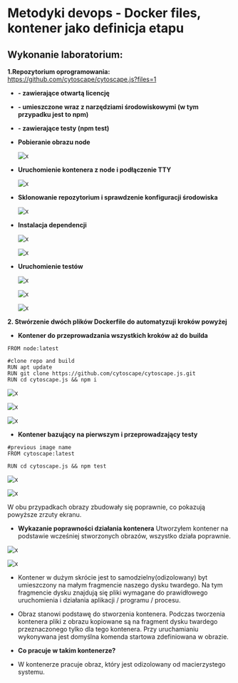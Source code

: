 # Metodyki devops - Docker files, kontener jako definicja etapu

## Wykonanie laboratorium:


**1.Repozytorium oprogramowania:**
https://github.com/cytoscape/cytoscape.js?files=1

   * **- zawierające otwartą licencję**
   * **- umieszczone wraz z narzędziami środowiskowymi (w tym przypadku jest to npm)**
   * **- zawierające testy (npm test)**

* **Pobieranie obrazu node**
       
  ![x](./node_pull.png) 

* **Uruchomienie kontenera z node i podłączenie TTY**

  ![x](./tty.png) 

* **Sklonowanie repozytorium i sprawdzenie konfiguracji środowiska**

  ![x](./clone_repo.png) 

* **Instalacja dependencji**

  ![x](./dependency1.png) 

  ![x](./dependency2.png)

* **Uruchomienie testów**

  ![x](./tests1.png)

  ![x](./tests2.png) 

  ![x](./tests3.png) 

**2. Stwórzenie dwóch plików Dockerfile do automatyzuji kroków powyżej**
  
* **Kontener do przeprowadzania wszystkich kroków aż do builda**

```
FROM node:latest

#clone repo and build
RUN apt update
RUN git clone https://github.com/cytoscape/cytoscape.js.git
RUN cd cytoscape.js && npm i
```

  ![x](./docker_build.png)

  ![x](./dockerfile_build1.png) 

  ![x](./dockerimages1.png) 
  
* **Kontener bazujący na pierwszym i przeprowadzający testy**

```
#previous image name
FROM cytoscape:latest

RUN cd cytoscape.js && npm test
```

 ![x](./dockerfile_test1.png)

 ![x](./dockerfile_test2.png)

W obu przypadkach obrazy zbudowały się poprawnie, co pokazują powyższe zrzuty ekranu.

* **Wykazanie poprawności działania kontenera**
Utworzyłem kontener na podstawie wcześniej stworzonych obrazów, wszystko działa poprawnie.

 ![x](./container.png)

 ![x](./container2.png)

 * Kontener w dużym skrócie jest to samodzielny(odizolowany) byt umieszczony na małym fragmencie naszego dysku twardego. Na tym fragmencie dysku znajdują się pliki wymagane do prawidłowego uruchomienia i działania aplikacji / programu / procesu.

 * Obraz stanowi podstawę do stworzenia kontenera. Podczas tworzenia kontenera pliki z obrazu kopiowane są na fragment dysku twardego przeznaczonego tylko dla tego kontenera. Przy uruchamianiu wykonywana jest domyślna komenda startowa zdefiniowana w obrazie. 

* **Co pracuje w takim kontenerze?**
- W kontenerze pracuje obraz, który jest odizolowany od macierzystego systemu.

